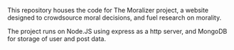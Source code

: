 This repository houses the code for The Moralizer project, a website designed to crowdsource moral decisions, and fuel research on morality.

The project runs on Node.JS using express as a http server, and MongoDB for storage of user and post data.